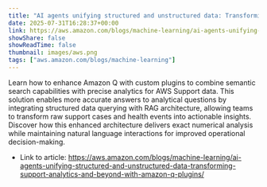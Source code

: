 ```yaml
---
title: "AI agents unifying structured and unstructured data: Transforming support analytics and beyond with Amazon Q Plugins"
date: 2025-07-31T16:28:37+00:00
link: https://aws.amazon.com/blogs/machine-learning/ai-agents-unifying-structured-and-unstructured-data-transforming-support-analytics-and-beyond-with-amazon-q-plugins/
showShare: false
showReadTime: false
thumbnail: images/aws.png
tags: ["aws.amazon.com/blogs/machine-learning"]
---
```

Learn how to enhance Amazon Q with custom plugins to combine semantic search capabilities with precise analytics for AWS Support data. This solution enables more accurate answers to analytical questions by integrating structured data querying with RAG architecture, allowing teams to transform raw support cases and health events into actionable insights. Discover how this enhanced architecture delivers exact numerical analysis while maintaining natural language interactions for improved operational decision-making.

- Link to article: https://aws.amazon.com/blogs/machine-learning/ai-agents-unifying-structured-and-unstructured-data-transforming-support-analytics-and-beyond-with-amazon-q-plugins/